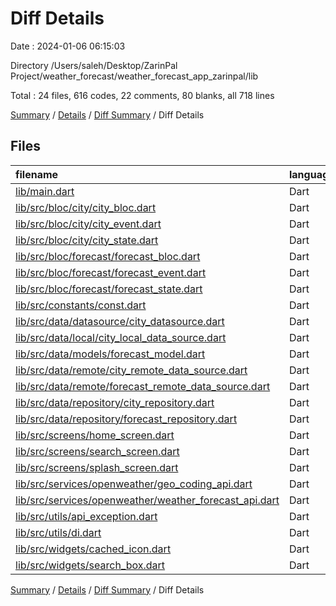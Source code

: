 # Diff Details

Date : 2024-01-06 06:15:03

Directory /Users/saleh/Desktop/ZarinPal Project/weather_forecast/weather_forecast_app_zarinpal/lib

Total : 24 files,  616 codes, 22 comments, 80 blanks, all 718 lines

[Summary](results.md) / [Details](details.md) / [Diff Summary](diff.md) / Diff Details

## Files
| filename | language | code | comment | blank | total |
| :--- | :--- | ---: | ---: | ---: | ---: |
| [lib/main.dart](/lib/main.dart) | Dart | 70 | 11 | 7 | 88 |
| [lib/src/bloc/city/city_bloc.dart](/lib/src/bloc/city/city_bloc.dart) | Dart | 64 | 3 | 8 | 75 |
| [lib/src/bloc/city/city_event.dart](/lib/src/bloc/city/city_event.dart) | Dart | 16 | 0 | 9 | 25 |
| [lib/src/bloc/city/city_state.dart](/lib/src/bloc/city/city_state.dart) | Dart | 21 | 0 | 10 | 31 |
| [lib/src/bloc/forecast/forecast_bloc.dart](/lib/src/bloc/forecast/forecast_bloc.dart) | Dart | 23 | 0 | 2 | 25 |
| [lib/src/bloc/forecast/forecast_event.dart](/lib/src/bloc/forecast/forecast_event.dart) | Dart | 2 | 0 | 2 | 4 |
| [lib/src/bloc/forecast/forecast_state.dart](/lib/src/bloc/forecast/forecast_state.dart) | Dart | 13 | 0 | 8 | 21 |
| [lib/src/constants/const.dart](/lib/src/constants/const.dart) | Dart | 41 | 3 | 9 | 53 |
| [lib/src/data/datasource/city_datasource.dart](/lib/src/data/datasource/city_datasource.dart) | Dart | -3 | 0 | -3 | -6 |
| [lib/src/data/local/city_local_data_source.dart](/lib/src/data/local/city_local_data_source.dart) | Dart | 36 | 0 | 6 | 42 |
| [lib/src/data/models/forecast_model.dart](/lib/src/data/models/forecast_model.dart) | Dart | -1 | 0 | 0 | -1 |
| [lib/src/data/remote/city_remote_data_source.dart](/lib/src/data/remote/city_remote_data_source.dart) | Dart | 41 | 1 | 3 | 45 |
| [lib/src/data/remote/forecast_remote_data_source.dart](/lib/src/data/remote/forecast_remote_data_source.dart) | Dart | 59 | 0 | 5 | 64 |
| [lib/src/data/repository/city_repository.dart](/lib/src/data/repository/city_repository.dart) | Dart | 52 | 2 | 9 | 63 |
| [lib/src/data/repository/forecast_repository.dart](/lib/src/data/repository/forecast_repository.dart) | Dart | 46 | 11 | 7 | 64 |
| [lib/src/screens/home_screen.dart](/lib/src/screens/home_screen.dart) | Dart | 112 | -1 | -1 | 110 |
| [lib/src/screens/search_screen.dart](/lib/src/screens/search_screen.dart) | Dart | 83 | 1 | 3 | 87 |
| [lib/src/screens/splash_screen.dart](/lib/src/screens/splash_screen.dart) | Dart | 41 | 0 | 3 | 44 |
| [lib/src/services/openweather/geo_coding_api.dart](/lib/src/services/openweather/geo_coding_api.dart) | Dart | -36 | 0 | -2 | -38 |
| [lib/src/services/openweather/weather_forecast_api.dart](/lib/src/services/openweather/weather_forecast_api.dart) | Dart | -51 | -5 | -6 | -62 |
| [lib/src/utils/api_exception.dart](/lib/src/utils/api_exception.dart) | Dart | 5 | 0 | 2 | 7 |
| [lib/src/utils/di.dart](/lib/src/utils/di.dart) | Dart | 11 | 0 | 2 | 13 |
| [lib/src/widgets/cached_icon.dart](/lib/src/widgets/cached_icon.dart) | Dart | 7 | 0 | 0 | 7 |
| [lib/src/widgets/search_box.dart](/lib/src/widgets/search_box.dart) | Dart | -36 | -4 | -3 | -43 |

[Summary](results.md) / [Details](details.md) / [Diff Summary](diff.md) / Diff Details